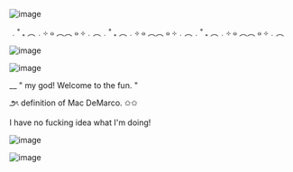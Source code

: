 ![image](https://github.com/user-attachments/assets/8efb3160-dcee-46ae-be15-1b535df25403)


﹒˚ ₊ ︵﹒⊹ ๑ ︵︵ ๑ ⊹﹒︵﹒˚ ₊ ︵﹒⊹ ๑ ︵︵ ๑ ⊹﹒︵﹒˚ ₊ ︵﹒⊹ ๑ ︵︵ ๑ ⊹﹒︵

![image](https://github.com/user-attachments/assets/35ccf6bc-1123-4dd0-b182-795d345ac906)



![image](https://github.com/user-attachments/assets/6ba48bea-8a0b-4b28-a91b-cd29b0714edd)


__ " my god! Welcome to the fun. "

౨ৎ definition of Mac DeMarco. ✩✩

I have no fucking idea what I'm doing!

![image](https://github.com/user-attachments/assets/9e93d9ca-f8b0-46d6-b438-ed33637e7203)



![image](https://github.com/user-attachments/assets/61542879-c921-405d-a36b-0c9b55d7e1b9)

